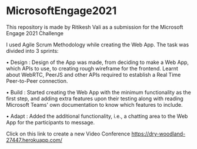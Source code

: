 # MicrosoftEngage2021
This repository is made by Ritikesh Vali as a submission for the Microsoft Engage 2021 Challenge

I used Agile Scrum Methodology while creating the Web App.
The task was divided into 3 sprints: 

• Design :
  Design of the App was made, from deciding to make a Web App, which APIs to use, to creating rough wireframe for the frontend.
  Learnt about WebRTC, PeerJS and other APIs required to establish a Real Time Peer-to-Peer connection.

• Build :
  Started creating the Web App with the minimum functionality as the first step, and adding extra features upon their testing along with reading Microsoft Teams' own documentation to know which features to include.

• Adapt :
  Added the additional functionality, i.e., a chatting area to the Web App for the participants to message.

Click on this link to create a new Video Conference
https://dry-woodland-27447.herokuapp.com/
